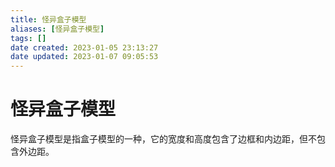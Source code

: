 ```yaml
---
title: 怪异盒子模型
aliases: [怪异盒子模型]
tags: []
date created: 2023-01-05 23:13:27
date updated: 2023-01-07 09:05:53
---
```


# 怪异盒子模型

怪异盒子模型是指盒子模型的一种，它的宽度和高度包含了边框和内边距，但不包含外边距。
